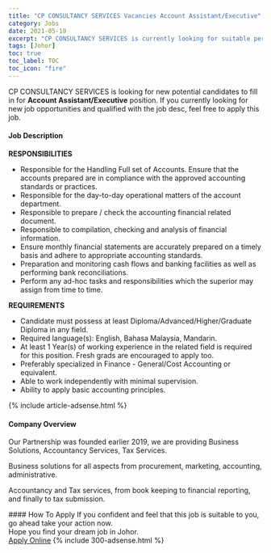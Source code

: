```yaml
---
title: "CP CONSULTANCY SERVICES Vacancies Account Assistant/Executive" 
category: Jobs 
date: 2021-05-19 
excerpt: "CP CONSULTANCY SERVICES is currently looking for suitable person to fill in the Account Assistant/Executive which based in Johor" 
tags: [Johor] 
toc: true 
toc_label: TOC 
toc_icon: "fire" 
--- 
```


<p>CP CONSULTANCY SERVICES is looking for new potential candidates to fill in for <b>Account Assistant/Executive</b> position. If you currently looking for new job opportunities and qualified with the job desc, feel free to apply this job.
</p><div><div><h4>Job Description</h4></div><div><div><span><div><p><strong>RESPONSIBILITIES</strong></p><ul><li>Responsible for the Handling Full set of Accounts. Ensure that the accounts prepared are in compliance with the approved accounting standards or practices.</li><li>Responsible for the day-to-day operational matters of the account department.&#160;</li><li>Responsible to prepare / check the accounting financial related document.</li><li>Responsible to compilation, checking and analysis of financial information.</li><li>Ensure monthly financial statements are accurately prepared on a timely basis and adhere to appropriate accounting standards.</li><li>Preparation and monitoring cash flows and banking facilities as well as performing bank reconciliations.</li><li>Perform any ad-hoc tasks and responsibilities which the superior may assign from time to time.</li></ul><p><strong>REQUIREMENTS</strong></p><ul><li>Candidate must possess at least Diploma/Advanced/Higher/Graduate Diploma in any field.</li><li>Required language(s): English, Bahasa Malaysia, Mandarin.&#160;</li><li>At least 1 Year(s) of working experience in the related field is required for this position. Fresh grads are encouraged to apply too.</li><li>Preferably specialized in Finance - General/Cost Accounting or equivalent.</li><li>Able to work independently with minimal supervision.</li><li>Ability to apply basic accounting principles.</li></ul></div></span></div></div></div> 
{% include article-adsense.html %} 
<div><div><h4>Company Overview</h4></div><div><div><span><div><p>Our Partnership was founded earlier 2019, we are providing Business Solutions, Accountancy Services, Tax Services.</p><p>Business solutions for all aspects from procurement, marketing, accounting, administrative.</p><p>Accountancy and Tax services, from book keeping to financial reporting, and finally to tax submission.</p></div></span></div></div></div> 
#### How To Apply 
If you confident and feel that this job is suitable to you, go ahead take your action now. <br/> 
Hope you find your dream job in Johor. <br/> 
<a href="https://www.jobstreet.com.my/en/job/account-assistant-executive-4569959?jobId=jobstreet-my-job-4569959&" class="btn btn--info" target="_blank" rel="nofollow noopenner">Apply Online</a> 
{% include 300-adsense.html %} 